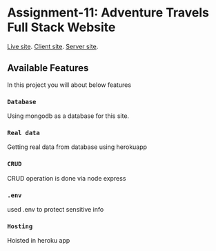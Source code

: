 # Assignment-11: Adventure Travels Full Stack Website

[Live site](https://desired-a1f73.web.app/).
[Client site](https://github.com/programming-hero-web-course-4/niche-website-client-side-arifulhasantotul).
[Server site](https://github.com/programming-hero-web-course-4/niche-website-server-side-arifulhasantotul).

## Available Features

In this project you will about below features

### `Database`

Using mongodb as a database for this site.

### `Real data`

Getting real data from database using herokuapp

### `CRUD`

CRUD operation is done via node express

### `.env`

used .env to protect sensitive info

### `Hosting`

Hoisted in heroku app
